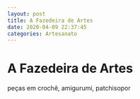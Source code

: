 ```yaml
---
layout: post
title: A Fazedeira de Artes 
date: 2020-04-09 22:37:45 
categories: Artesanato
---
```


# A Fazedeira de Artes 

peças em crochê, amigurumi, patchisopor
